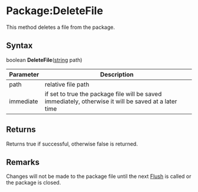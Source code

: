 # Package:DeleteFile

This method deletes a file from the package.

## Syntax

boolean **DeleteFile**([string](https://www.lua.org/manual/5.4/manual.html#6.4) path)

| Parameter | Description |
|---|---|
| path | relative file path |
| immediate | if set to true the package file will be saved immediately, otherwise it will be saved at a later time |

## Returns

Returns true if successful, otherwise false is returned.

## Remarks

Changes will not be made to the package file until the next [Flush](Package_Flush.md) is called or the package is closed.
